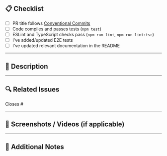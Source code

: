 <!--
Thank you for contributing! Please review the checklist and fill out the relevant sections.
-->

## 📋 Checklist

- [ ] PR title follows [Conventional Commits](https://www.conventionalcommits.org/)
- [ ] Code compiles and passes tests (`npm test`)
- [ ] ESLint and TypeScript checks pass (`npm run lint`, `npm run lint:tsc`)
- [ ] I've added/updated E2E tests
- [ ] I've updated relevant documentation in the README

---

## 🧠 Description

<!-- Please include a summary of the change, motivation, and context -->

---

## 🔍 Related Issues

<!-- List any related GitHub issues or pull requests -->

Closes #<!-- issue number -->

---

## 📸 Screenshots / Videos (if applicable)

<!-- Upload or link screenshots/videos for UI changes or failing tests -->

---

## 💬 Additional Notes

<!-- Any additional context, assumptions, or info for reviewers -->
